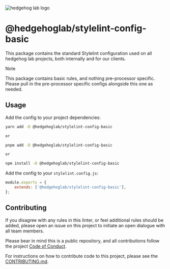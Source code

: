 ![hedgehog lab logo](https://github.com/hedgehoglab-engineering/frontend-linters/raw/main/assets/images/hhl-logo-dark.png)

# @hedgehoglab/stylelint-config-basic

This package contains the standard Stylelint configuration used on all hedgehog lab projects, both internally and for our clients.

> [!NOTE]  
> This package contains basic rules, and nothing pre-processor specific. Please pull in the pre-processor specific configs alongside this one as needed.

## Usage

Add the config to your project dependencies:

```bash 
yarn add -D @hedgehoglab/stylelint-config-basic

or

pnpm add -D @hedgehoglab/stylelint-config-basic

or

npm install -D @hedgehoglab/stylelint-config-basic
```

Add the config to your `stylelint.config.js`:

```js
module.exports = {
    extends: ['@hedgehoglab/stylelint-config-basic'],
};
```

## Contributing

If you disagree with any rules in this linter, or feel additional rules should be added, please open an issue on this project to initiate an open dialogue with all team members.

Please bear in mind this is a public repository, and all contributions follow the project [Code of Conduct](../../CODE_OF_CONDUCT.md).

For instructions on how to contribute code to this project, please see the [CONTRIBUTING.md](../../CONTRIBUTING.md).
